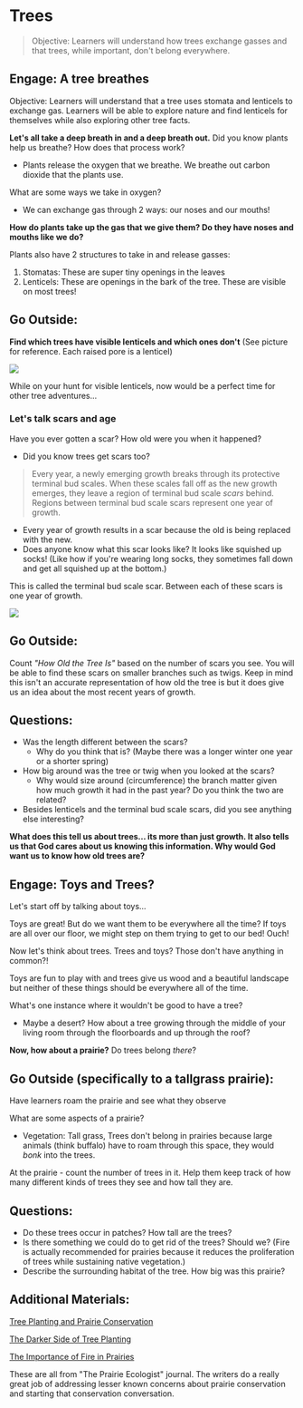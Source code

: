 # Trees
>Objective: Learners will understand how trees exchange gasses and that trees, while important, don't belong everywhere.

## Engage: A tree breathes 
Objective: Learners will understand that a tree uses stomata and lenticels to exchange gas. Learners will be able to explore nature and find lenticels for themselves while also exploring other tree facts.   

**Let's all take a deep breath in and a deep breath out.**
Did you know plants help us breathe? 
How does that process work? 
- Plants release the oxygen that we breathe. We breathe out carbon dioxide that the plants use.

What are some ways we take in oxygen?
- We can exchange gas through 2 ways: our noses and  our mouths!

**How do plants take up the gas that we give them? Do they have noses and mouths like we do?** 

Plants also have 2 structures to take in and release gasses:

1. Stomatas: These are super tiny openings in the leaves
2. Lenticels: These are openings in the bark of the tree. These are visible on most trees!


## Go Outside:
**Find which trees have visible lenticels and which ones don't** 
(See picture for reference. Each raised pore is a lenticel)

![](https://i.imgur.com/PymSL6W.png) 

While on your hunt for visible lenticels, now would be a perfect time for other tree adventures...

### Let's talk scars and age
Have you ever gotten a scar? How old were you when it happened? 
- Did you know trees get scars too? 

>Every year, a newly emerging growth breaks through its protective terminal bud scales. When these scales fall off as the new growth emerges, they leave a region of terminal bud scale *scars* behind. Regions between terminal bud scale scars represent one year of growth.



- Every year of growth results in a scar because the old is being replaced with the new.
- Does anyone know what this scar looks like? It looks like squished up socks! (Like how if you're wearing long socks, they sometimes fall down and get all squished up at the bottom.)

This is called the terminal bud scale scar. Between each of these scars is one year of growth. 

![](https://i.imgur.com/xxHWA4g.png)


 
## Go Outside: 

Count *"How Old the Tree Is"* based on the number of scars you see. You will be able to find these scars on smaller branches such as twigs. Keep in mind this isn't an accurate representation of how old the tree is but it does give us an idea about the most recent years of growth.

## Questions:
- Was the length different between the scars? 
    - Why do you think that is? (Maybe there was a longer winter one year or a shorter spring)
- How big around was the tree or twig when you looked at the scars?
    - Why would size around (circumference) the branch matter given how much growth it had in the past year? Do you think the two are related?
- Besides lenticels and the terminal bud scale scars, did you see anything else interesting?

**What does this tell us about trees... its more than just growth. It also tells us that God cares about us knowing this information. Why would God want us to know how old trees are?**




## Engage: Toys and Trees?

Let's start off by talking about toys...

Toys are great! But do we want them to be everywhere all the time? If toys are all over our floor, we might step on them trying to get to our bed! Ouch!

Now let's think about trees. Trees and toys? Those don't have anything in common?!

Toys are fun to play with and trees give us wood and a beautiful landscape but neither of these things should be everywhere all of the time. 

What's one instance where it wouldn't be good to have a tree?
- Maybe a desert? How about a tree growing through the middle of your living room through the floorboards and up through the roof? 

**Now, how about a prairie?** Do trees belong *there*?



## Go Outside (specifically to a tallgrass prairie):
Have learners roam the prairie and see what they observe

What are some aspects of a prairie?
- Vegetation: Tall grass, 
Trees don't belong in prairies because large animals (think buffalo) have to roam through this space, they would *bonk* into the trees. 

At the prairie - count the number of trees in it. Help them keep track of how many different kinds of trees they see and how tall they are. 

## Questions:
- Do these trees occur in patches? How tall are the trees?
- Is there something we could do to get rid of the trees? Should we? (Fire is actually recommended for prairies because it reduces the proliferation of trees while sustaining native vegetation.)
- Describe the surrounding habitat of the tree. How big was this prairie?

## Additional Materials:

[Tree Planting and Prairie Conservation](https://prairieecologist.com/2015/01/20/ruminations-on-tree-planting-and-prairie-conservation/)

[The Darker Side of Tree Planting](https://prairieecologist.com/2021/04/26/the-darker-side-of-tree-planting-in-the-great-plains/)


[The Importance of Fire in Prairies](https://prairieecologist.com/2021/01/11/is-fire-really-essential-in-prairies/)

These are all from "The Prairie Ecologist" journal. The writers do a really great job of addressing lesser known concerns about prairie conservation and starting that conservation conversation. 
